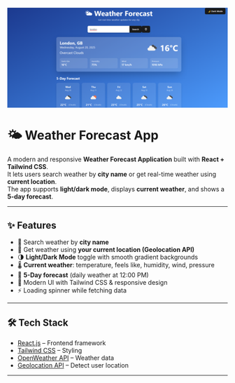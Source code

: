 ![App Preview](public/preview.png)
# 🌤️ Weather Forecast App

A modern and responsive **Weather Forecast Application** built with **React + Tailwind CSS**.  
It lets users search weather by **city name** or get real-time weather using **current location**.  
The app supports **light/dark mode**, displays **current weather**, and shows a **5-day forecast**.

---

## ✨ Features

- 🔎 Search weather by **city name**  
- 📍 Get weather using **your current location (Geolocation API)**  
- 🌗 **Light/Dark Mode** toggle with smooth gradient backgrounds  
- 🌡️ **Current weather**: temperature, feels like, humidity, wind, pressure  
- 📅 **5-Day forecast** (daily weather at 12:00 PM)  
- 🎨 Modern UI with Tailwind CSS & responsive design  
- ⚡ Loading spinner while fetching data  

---

## 🛠️ Tech Stack

- [React.js](https://react.dev/) – Frontend framework  
- [Tailwind CSS](https://tailwindcss.com/) – Styling  
- [OpenWeather API](https://openweathermap.org/) – Weather data  
- [Geolocation API](https://developer.mozilla.org/en-US/docs/Web/API/Geolocation_API) – Detect user location  

---
